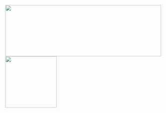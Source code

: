 <p>
  <a href="https://github.com/robertoumbelino/github-readme-stats">
    <img
      align="center"
      width="500px"
      height="165"
      src="https://github-readme-stats.vercel.app/api?username=mateusvarela&count_private=true&show_icons=true&custom_title=Roberto's%20Github%20Stats&hide=issues&theme=dracula"
    />
  </a>
  
  <a href="https://github.com/robertoumbelino/github-readme-stats">
    <img
      align="center"
      height="165"
      src="https://github-readme-stats.vercel.app/api/top-langs/?username=mateusvarela&&layout=compact&theme=dracula&langs_count=8)"
    />
  </a>
</p>
